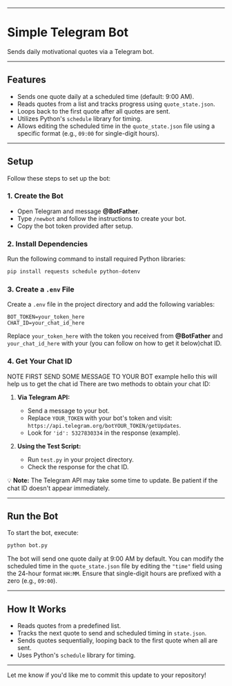 

---

# Simple Telegram Bot

Sends daily motivational quotes via a Telegram bot.

---

## Features

- Sends one quote daily at a scheduled time (default: 9:00 AM).
- Reads quotes from a list and tracks progress using `quote_state.json`.
- Loops back to the first quote after all quotes are sent.
- Utilizes Python's `schedule` library for timing.
- Allows editing the scheduled time in the `quote_state.json` file using a specific format (e.g., `09:00` for single-digit hours).

---

## Setup

Follow these steps to set up the bot:

### 1. Create the Bot
- Open Telegram and message **@BotFather**.
- Type `/newbot` and follow the instructions to create your bot.
- Copy the bot token provided after setup.

### 2. Install Dependencies
Run the following command to install required Python libraries:

```bash
pip install requests schedule python-dotenv
```

### 3. Create a `.env` File
Create a `.env` file in the project directory and add the following variables:

```env
BOT_TOKEN=your_token_here
CHAT_ID=your_chat_id_here
```

Replace `your_token_here` with the token you received from **@BotFather** and `your_chat_id_here` with your (you can follow on how to get it below)chat ID.

### 4. Get Your Chat ID
NOTE FIRST SEND SOME MESSAGE TO YOUR BOT example hello this will help us to get the chat id 
There are two methods to obtain your chat ID:

1. **Via Telegram API:**  
   - Send a message to your bot.
   - Replace `YOUR_TOKEN` with your bot's token and visit:  
     `https://api.telegram.org/botYOUR_TOKEN/getUpdates`.
   - Look for `'id': 5327830334` in the response (example).
   
2. **Using the Test Script:**  
   - Run `test.py` in your project directory.
   - Check the response for the chat ID.

💡 **Note:** The Telegram API may take some time to update. Be patient if the chat ID doesn't appear immediately.

---

## Run the Bot

To start the bot, execute:

```bash
python bot.py
```

The bot will send one quote daily at 9:00 AM by default. You can modify the scheduled time in the `quote_state.json` file by editing the `"time"` field using the 24-hour format `HH:MM`. Ensure that single-digit hours are prefixed with a zero (e.g., `09:00`).

---

## How It Works

- Reads quotes from a predefined list.
- Tracks the next quote to send and scheduled timing in `state.json`.
- Sends quotes sequentially, looping back to the first quote when all are sent.
- Uses Python's `schedule` library for timing.

---

Let me know if you'd like me to commit this update to your repository!